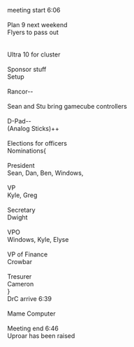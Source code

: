 meeting start 6:06<br />
<br />
Plan 9 next weekend<br />
Flyers to pass out<br />
<br />
<br />
Ultra 10 for cluster<br />
<br />
Sponsor stuff<br />
Setup<br />
<br />
Rancor--<br />
<br />
Sean and Stu bring gamecube controllers<br />
<br />
D-Pad--<br />
(Analog Sticks)++<br />
<br />
Elections for officers<br />
Nominations{<br />
<br />
President<br />
Sean, Dan, Ben, Windows,<br />
<br />
VP<br />
Kyle, Greg<br />
<br />
Secretary<br />
Dwight<br />
<br />
VPO<br />
Windows, Kyle, Elyse<br />
<br />
VP of Finance<br />
Crowbar<br />
<br />
Tresurer<br />
Cameron<br />
}<br />
DrC arrive 6:39<br />
<br />
Mame Computer<br />
<br />
Meeting end 6:46<br />
Uproar has been raised